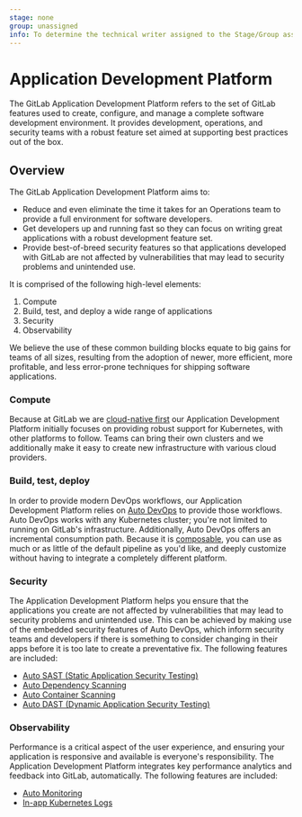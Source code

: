 ```yaml
---
stage: none
group: unassigned
info: To determine the technical writer assigned to the Stage/Group associated with this page, see https://about.gitlab.com/handbook/engineering/ux/technical-writing/#assignments
---
```


# Application Development Platform

The GitLab Application Development Platform refers to the set of GitLab features used to create, configure, and manage
a complete software development environment. It provides development, operations, and security teams with a robust feature set aimed at supporting best practices out of the box.

## Overview

The GitLab Application Development Platform aims to:

- Reduce and even eliminate the time it takes for an Operations team
  to provide a full environment for software developers.
- Get developers up and running fast so they can focus on writing
  great applications with a robust development feature set.
- Provide best-of-breed security features so that applications developed
  with GitLab are not affected by vulnerabilities that may lead to security
  problems and unintended use.

It is comprised of the following high-level elements:

1. Compute
1. Build, test, and deploy a wide range of applications
1. Security
1. Observability

We believe the use of these common building blocks equate to big gains for teams of all sizes, resulting from the adoption
of newer, more efficient, more profitable, and less error-prone techniques for shipping software applications.

### Compute

Because at GitLab we are [cloud-native first](https://about.gitlab.com/handbook/product/#cloud-native-first) our
Application Development Platform initially focuses on providing robust support for Kubernetes, with other platforms
to follow. Teams can bring their own clusters and we additionally make it easy to create new infrastructure
with various cloud providers.

### Build, test, deploy

In order to provide modern DevOps workflows, our Application Development Platform relies on
[Auto DevOps](../autodevops/index.md) to provide those workflows. Auto DevOps works with
any Kubernetes cluster; you're not limited to running on GitLab's infrastructure. Additionally, Auto DevOps offers
an incremental consumption path. Because it is [composable](../autodevops/customize.md#using-components-of-auto-devops),
you can use as much or as little of the default pipeline as you'd like, and deeply customize without having to integrate a completely different platform.

### Security

The Application Development Platform helps you ensure that the applications you create are not affected by vulnerabilities
that may lead to security problems and unintended use. This can be achieved by making use of the embedded security features of Auto DevOps,
which inform security teams and developers if there is something to consider changing in their apps
before it is too late to create a preventative fix. The following features are included:

- [Auto SAST (Static Application Security Testing)](../autodevops/stages.md#auto-sast)
- [Auto Dependency Scanning](../autodevops/stages.md#auto-dependency-scanning)
- [Auto Container Scanning](../autodevops/stages.md#auto-container-scanning)
- [Auto DAST (Dynamic Application Security Testing)](../autodevops/stages.md#auto-dast)

### Observability

Performance is a critical aspect of the user experience, and ensuring your application is responsive and available is everyone's
responsibility. The Application Development Platform integrates key performance analytics and feedback
into GitLab, automatically. The following features are included:

- [Auto Monitoring](../autodevops/stages.md#auto-monitoring)
- [In-app Kubernetes Logs](../../user/project/clusters/kubernetes_pod_logs.md)
